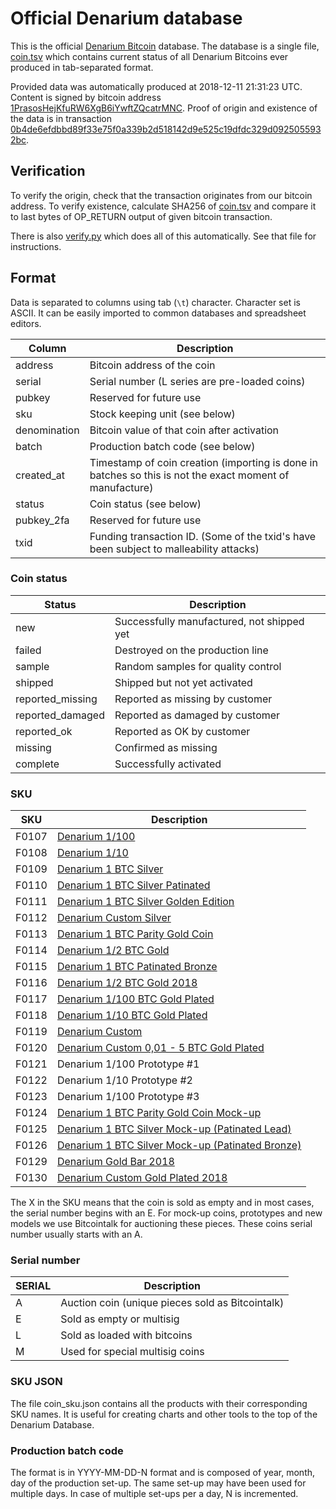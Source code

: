 <!-- -*- mode: markdown; coding: utf-8 -*- -->
# Official Denarium database

This is the official [Denarium Bitcoin](https://denarium.com)
database. The database is a single file, [coin.tsv](coin.tsv) which
contains current status of all Denarium Bitcoins ever produced in
tab-separated format.

Provided data was automatically produced at 2018-12-11 21:31:23 UTC.
Content is signed by bitcoin address
[1PrasosHejKfuRW6XgB6iYwftZQcatrMNC](https://www.blocktrail.com/BTC/address/1PrasosHejKfuRW6XgB6iYwftZQcatrMNC).
Proof of origin and existence of the data is in transaction
[0b4de6efdbbd89f33e75f0a339b2d518142d9e525c19dfdc329d0925055932bc](https://www.blocktrail.com/BTC/tx/0b4de6efdbbd89f33e75f0a339b2d518142d9e525c19dfdc329d0925055932bc).

## Verification

To verify the origin, check that the transaction originates from our bitcoin
address. To verify existence, calculate SHA256 of [coin.tsv](coin.tsv) and
compare it to last bytes of OP_RETURN output of given bitcoin transaction.

There is also [verify.py](verify.py) which does all of this
automatically. See that file for instructions.

## Format

Data is separated to columns using tab (`\t`) character. Character set
is ASCII. It can be easily imported to common databases and
spreadsheet editors.

Column       | Description
------------ | -----------
address      | Bitcoin address of the coin
serial       | Serial number (L series are pre-loaded coins)
pubkey       | Reserved for future use
sku          | Stock keeping unit (see below)
denomination | Bitcoin value of that coin after activation
batch        | Production batch code (see below)
created\_at  | Timestamp of coin creation (importing is done in batches so this is not the exact moment of manufacture)
status       | Coin status (see below)
pubkey\_2fa  | Reserved for future use
txid         | Funding transaction ID. (Some of the txid's have been subject to malleability attacks)

### Coin status

Status            | Description
----------------- | -----------
new               | Successfully manufactured, not shipped yet
failed            | Destroyed on the production line
sample            | Random samples for quality control
shipped           | Shipped but not yet activated
reported\_missing | Reported as missing by customer
reported\_damaged | Reported as damaged by customer
reported\_ok      | Reported as OK by customer
missing           | Confirmed as missing
complete          | Successfully activated

### SKU

SKU   | Description
----- | -----------
F0107 | [Denarium 1/100](https://denarium.com/product/denarium-10-000-bits)
F0108 | [Denarium 1/10](https://denarium.com/product/denarium-100-000-bits)
F0109 | [Denarium 1 BTC Silver](https://denarium.com/product/denarium-1-btc)
F0110 | [Denarium 1 BTC Silver Patinated](https://denarium.com/product/denarium-1-btc-patinated)
F0111 | [Denarium 1 BTC Silver Golden Edition](https://denarium.com/product/denarium-1-btc-golden-edition)
F0112 | [Denarium Custom Silver](https://denarium.com/product/denarium-custom-silver)
F0113 | [Denarium 1 BTC Parity Gold Coin](https://denarium.com/product/denarium-1-btc-parity-gold-coin)
F0114 | [Denarium 1/2 BTC Gold](https://denarium.com/product/denarium-1-2-btc-gold)
F0115 | [Denarium 1 BTC Patinated Bronze](https://denarium.com/product/denarium-1-btc-bronze-patinated)
F0116 | [Denarium 1/2 BTC Gold 2018](https://denarium.com/product/denarium-1-2-btc-gold-2018)
F0117 | [Denarium 1/100 BTC Gold Plated](https://denarium.com/product/denarium-1100-btc-gold-plated)
F0118 | [Denarium 1/10 BTC Gold Plated](https://denarium.com/product/denarium-110-btc-gold-plated)
F0119 | [Denarium Custom](https://denarium.com/product/denarium-with-custom-amount)
F0120 | [Denarium Custom 0,01 - 5 BTC Gold Plated](https://denarium.com/product/denarium-custom-001-5-btc-gold-plated)
F0121 | Denarium 1/100 Prototype #1
F0122 | Denarium 1/10 Prototype #2
F0123 | Denarium 1/100 Prototype #3
F0124 | [Denarium 1 BTC Parity Gold Coin Mock-up](https://status.denarium.com/coin/#/F0124)
F0125 | [Denarium 1 BTC Silver Mock-up (Patinated Lead)](https://status.denarium.com/coin/#/F0125)
F0126 | [Denarium 1 BTC Silver Mock-up (Patinated Bronze)](https://status.denarium.com/coin/#/F0126)
F0129 | [Denarium Gold Bar 2018](https://denarium.com/product/denarium-gold-bar-2018)
F0130 | [Denarium Custom Gold Plated 2018](https://denarium.com/product/denarium-custom-gold-plated-2018)

The X in the SKU means that the coin is sold as empty and in most cases, the serial number begins with an E. For mock-up coins, prototypes and new models we use Bitcointalk for auctioning these pieces. These coins serial number usually starts with an A.

### Serial number

SERIAL | Description
------ | -----------
A      | Auction coin (unique pieces sold as Bitcointalk)
E      | Sold as empty or multisig
L      | Sold as loaded with bitcoins
M      | Used for special multisig coins


### SKU JSON

The file coin_sku.json contains all the products with their corresponding SKU names. It is useful for creating charts and other tools to the top of the Denarium Database.

### Production batch code

The format is in YYYY-MM-DD-N format and is composed of year, month,
day of the production set-up. The same set-up may have been used for
multiple days. In case of multiple set-ups per a day, N is
incremented.
